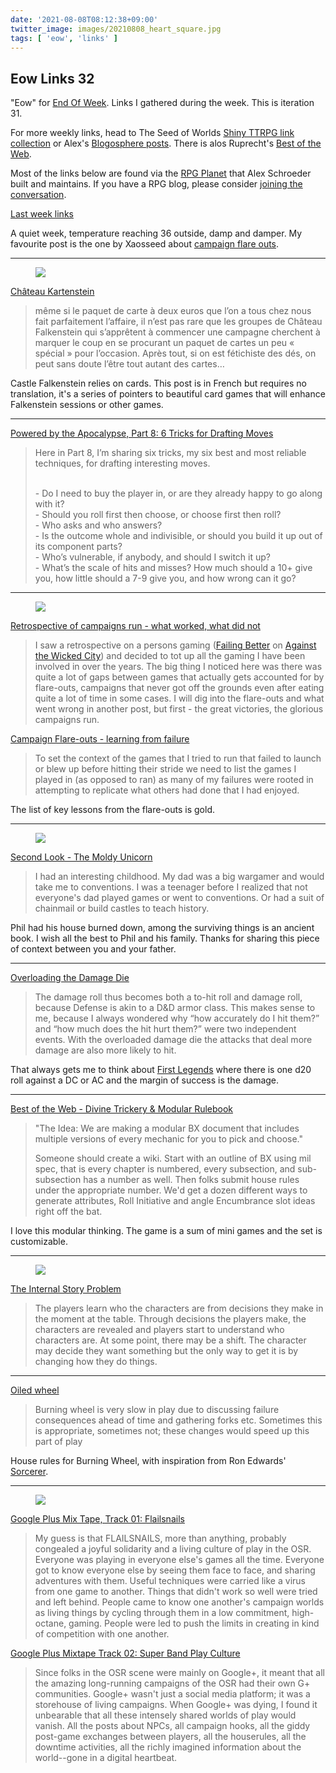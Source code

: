 ```yaml
---
date: '2021-08-08T08:12:38+09:00'
twitter_image: images/20210808_heart_square.jpg
tags: [ 'eow', 'links' ]
---
```


## Eow Links 32

"Eow" for [End Of Week](/#eow). Links I gathered during the week. This is iteration 31.

For more weekly links, head to The Seed of Worlds [Shiny TTRPG link collection](https://seedofworlds.blogspot.com/search/label/weekly%20links) or Alex's [Blogosphere posts](https://alexschroeder.ch/wiki/Blogosphere). There is alos Ruprecht's [Best of the Web](https://ruprechtsrpg.blogspot.com/search/label/Best%20of%20the%20Web).

Most of the links below are found via the [RPG Planet](https://campaignwiki.org/rpg/) that Alex Schroeder built and maintains. If you have a RPG blog, please consider [joining the conversation](https://campaignwiki.org/wiki/Planet/Please_join!).

[Last week links](20210731.html?t=Eow_Links_31&f=eow32)

A quiet week, temperature reaching 36 outside, damp and damper. My favourite post is the one by Xaosseed about [campaign flare outs](https://seedofworlds.blogspot.com/2021/08/campaign-flare-outs-learning-from.html).

<hr/>

<figure class="right small noborder">
<a href="http://www.lapinmarteau.com/chateau-kartenstein/"><img src="images/20210808_spade.jpg" loading="lazy" /></a>
<figcaption>
</figcaption>
</figure>

[Château Kartenstein](http://www.lapinmarteau.com/chateau-kartenstein/)

> même si le paquet de carte à deux euros que l’on a tous chez nous fait parfaitement l’affaire, il n’est pas rare que les groupes de Château Falkenstein qui s’apprêtent à commencer une campagne cherchent à marquer le coup en se procurant un paquet de cartes un peu « spécial » pour l’occasion. Après tout, si on est fétichiste des dés, on peut sans doute l’être tout autant des cartes…

Castle Falkenstein relies on cards. This post is in French but requires no translation, it's a series of pointers to beautiful card games that will enhance Falkenstein sessions or other games.

<hr/>

[Powered by the Apocalypse, Part 8: 6 Tricks for Drafting Moves](https://lumpley.games/2021/07/30/powered-by-the-apocalypse-part-8-6-tricks-for-drafting-moves/)

> Here in Part 8, I’m sharing six tricks, my six best and most reliable techniques, for drafting interesting moves.
>
> <br/>- Do I need to buy the player in, or are they already happy to go along with it?
> <br/>- Should you roll first then choose, or choose first then roll?
> <br/>- Who asks and who answers?
> <br/>- Is the outcome whole and indivisible, or should you build it up out of its component parts?
> <br/>- Who’s vulnerable, if anybody, and should I switch it up?
> <br/>- What’s the scale of hits and misses? How much should a 10+ give you, how little should a 7-9 give you, and how wrong can it go?


<hr/>

<figure class="right largest noborder">
<a href="https://seedofworlds.blogspot.com/2021/08/retrospective-of-campaigns-run-what.html"><img src="images/20210808_campaigns.jpg" loading="lazy" /></a>
<figcaption>
</figcaption>
</figure>

[Retrospective of campaigns run - what worked, what did not](https://seedofworlds.blogspot.com/2021/08/retrospective-of-campaigns-run-what.html)

> I saw a retrospective on a persons gaming ([Failing Better](https://udan-adan.blogspot.com/2021/03/failing-better-gming-retrospective.html) on [Against the Wicked City](https://udan-adan.blogspot.com/)) and decided to tot up all the gaming I have been involved in over the years.
> The big thing I noticed here was there was quite a lot of gaps between games that actually gets accounted for by flare-outs, campaigns that never got off the grounds even after eating quite a lot of time in some cases. I will dig into the flare-outs and what went wrong in another post, but first - the great victories, the glorious campaigns run.

[Campaign Flare-outs - learning from failure](https://seedofworlds.blogspot.com/2021/08/campaign-flare-outs-learning-from.html)

> To set the context of the games that I tried to run that failed to launch or blew up before hitting their stride we need to list the games I played in (as opposed to ran) as many of my failures were rooted in attempting to replicate what others had done that I had enjoyed.

The list of key lessons from the flare-outs is gold.

<hr/>

<figure class="right">
<a href="https://www.theseoldgames.com/2021/08/second-look-moldy-unicorn.html"><img src="images/20210808_unicorn.jpg" loading="lazy" /></a>
<figcaption>
</figcaption>
</figure>

[Second Look - The Moldy Unicorn](https://www.theseoldgames.com/2021/08/second-look-moldy-unicorn.html)

> I had an interesting childhood. My dad was a big wargamer and would take me to conventions. I was a teenager before I realized that not everyone's dad played games or went to conventions. Or had a suit of chainmail or build castles to teach history.

Phil had his house burned down, among the surviving things is an ancient book. I wish all the best to Phil and his family. Thanks for sharing this piece of context between you and your father.

<hr/>

[Overloading the Damage Die](https://www.prismaticwasteland.com/blog/overloading-the-damage-die)

> The damage roll thus becomes both a to-hit roll and damage roll, because Defense is akin to a D&D armor class. This makes sense to me, because I always wondered why “how accurately do I hit them?” and “how much does the hit hurt them?” were two independent events. With the overloaded damage die the attacks that deal more damage are also more likely to hit.

That always gets me to think about [First Legends](20210524.html?t=First_Legends_Combat&f=eow32) where there is one d20 roll against a DC or AC and the margin of success is the damage.

<hr/>

[Best of the Web - Divine Trickery & Modular Rulebook](https://ruprechtsrpg.blogspot.com/2021/08/best-of-web-divine-trickery-modular.html)

> "The Idea: We are making a modular BX document that includes multiple versions of every mechanic for you to pick and choose."
>
> Someone should create a wiki. Start with an outline of BX using mil spec, that is every chapter is numbered, every subsection, and sub-subsection has a number as well. Then folks submit house rules under the appropriate number. We'd get a dozen different ways to generate attributes, Roll Initiative and angle Encumbrance slot ideas right off the bat.

I love this modular thinking. The game is a sum of mini games and the set is customizable.

<hr/>

<figure class="right larger noborder">
<a href="https://www.khanacademy.org/humanities/hass-storytelling/storytelling-pixar-in-a-box/ah-piab-character/a/exercise-4"><img src="images/20210808_arc.jpg" loading="lazy" /></a>
<figcaption>
</figcaption>
</figure>

[The Internal Story Problem](https://grumpywizard.home.blog/2021/08/05/games-are-events/)

> The players learn who the characters are from decisions they make in the moment at the table. Through decisions the players make, the characters are revealed and players start to understand who characters are. At some point, there may be a shift. The character may decide they want something but the only way to get it is by changing how they do things.

<hr/>

[Oiled wheel](https://ropeblogi.wordpress.com/2021/08/03/oiled-wheel/)

> Burning wheel is very slow in play due to discussing failure consequences ahead of time and gathering forks etc. Sometimes this is appropriate, sometimes not; these changes would speed up this part of play

House rules for Burning Wheel, with inspiration from Ron Edwards' [Sorcerer](https://en.wikipedia.org/wiki/Sorcerer_(role-playing_game)).

<hr/>

<figure class="right noborder">
<a href="https://maziriansgarden.blogspot.com/2019/01/google-plus-mix-tape-track-01.html"><img src="images/20210808_tape.jpg" loading="lazy" /></a>
<figcaption>
</figcaption>
</figure>

[Google Plus Mix Tape, Track 01: Flailsnails](https://maziriansgarden.blogspot.com/2019/01/google-plus-mix-tape-track-01.html)

> My guess is that FLAILSNAILS, more than anything, probably congealed a joyful solidarity and a living culture of play in the OSR. Everyone was playing in everyone else's games all the time. Everyone got to know everyone else by seeing them face to face, and sharing adventures with them. Useful techniques were carried like a virus from one game to another. Things that didn't work so well were tried and left behind. People came to know one another's campaign worlds as living things by cycling through them in a low commitment, high-octane, gaming. People were led to push the limits in creating in kind of competition with one another.

[Google Plus Mixtape Track 02: Super Band Play Culture](https://maziriansgarden.blogspot.com/2021/08/google-plus-mixtape-track-02-super-band.html)

> Since folks in the OSR scene were mainly on Google+, it meant that all the amazing long-running campaigns of the OSR had their own G+ communities. Google+ wasn't just a social media platform; it was a storehouse of living campaigns. When Google+ was dying, I found it unbearable that all these intensely shared worlds of play would vanish. All the posts about NPCs, all campaign hooks, all the giddy post-game exchanges between players, all the houserules, all the downtime activities, all the richly imagined information about the world--gone in a digital heartbeat.


